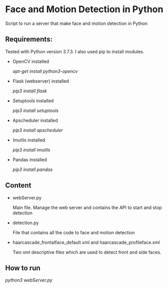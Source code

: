 # Face and Motion Detection in Python
Script to run a server that make face and motion detection in Python

## Requirements:

Tested with Python version 3.7.3. I also used pip to install modules.

- OpenCV installed

  *apt-get install python3-opencv*
- Flask (webserver) installed 

  *pip3 install flask*
- Setuptools installed

  *pip3 install setuptools*
- Apscheduler installed

  *pip3 install apscheduler*
- Imutils installed

  *pip3 install imutils*
- Pandas installed

  *pip3 install pandas*


## Content

- webServer.py
  
  Main file. Manage the web server and contains the API to start and stop detection

- detection.py
  
  File that contains all the code to face and motion detection
  
- haarcascade_frontalface_default.xml and haarcascade_profileface.xml

  Two xml descriptive files which are used to detect front and side faces. 
  
  
 ## How to run
 
 *python3 webServer.py*
